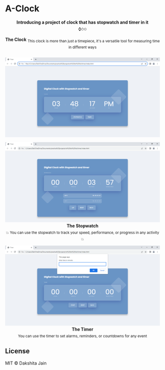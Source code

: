 # A-Clock

<p align="center">
  <b>Introducing a project of clock that has stopwatch and timer in it</b></br>
  <sub>⌚⏱⏲<sub> 
</p>

<p align="center">
  <b>The Clock</b>
  <sub>This clock is more than just a timepiece, it's a versatile tool for measuring time in different ways<sub>
  <br><br><img alt="Clock" src="./clockImg.png">
</p>
  

<p align="center">
  <img alt="githunt" src="./stopwatchImg.png">
  <b>The Stopwatch</b><br>
  <sub>💥 You can use the stopwatch to track your speed, performance, or progress in any activity 💥</sub>
</p>
  
<p align="center">
  <img alt="githunt" src="./TimerImg.png">
  <b>The Timer</b><br>
  <sub> You can use the timer to set alarms, reminders, or countdowns for any event</sub>
</p>

## License

MIT © Dakshita Jain
